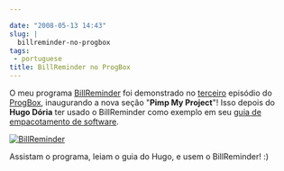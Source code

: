 ```yaml
---

date: "2008-05-13 14:43"
slug: |
  billreminder-no-progbox
tags:
 - portuguese
title: BillReminder no ProgBox
---
```


O meu programa [BillReminder](http://code.google.com/p/billreminder/)
foi demonstrado no [terceiro](http://www.progbox.co.uk/wordpress/?p=549)
episódio do [ProgBox](http://www.progbox.co.uk/wordpress/), inaugurando
a nova seção "**Pimp My Project**"! Isso depois do **Hugo Dória** ter
usado o BillReminder como exemplo em seu [guia de empacotamento de
software](http://hdoria.archlinux-br.org/blog/2008/05/08/como-criar-pacotes-para-o-arch-linux/).

[![BillReminder](http://farm1.static.flickr.com/155/426001389_b9b08fdfdb_o.png)](http://www.flickr.com/photos/ogmaciel/426001389/)

Assistam o programa, leiam o guia do Hugo, e usem o BillReminder! :)
